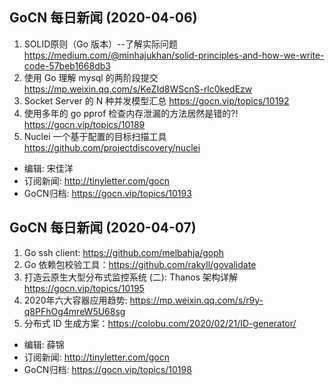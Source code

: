 ## GoCN 每日新闻 (2020-04-06)

1. SOLID原则（Go 版本）--了解实际问题 https://medium.com/@minhajukhan/solid-principles-and-how-we-write-code-57beb1668db3
2. 使用 Go 理解 mysql 的两阶段提交 https://mp.weixin.qq.com/s/KeZId8WScnS-rlc0kedEzw
3. Socket Server 的 N 种并发模型汇总 https://gocn.vip/topics/10192
4. 使用多年的 go pprof 检查内存泄漏的方法居然是错的?! https://gocn.vip/topics/10189
5. Nuclei 一个基于配置的目标扫描工具 https://github.com/projectdiscovery/nuclei

- 编辑: 宋佳洋
- 订阅新闻: http://tinyletter.com/gocn
- GoCN归档: https://gocn.vip/topics/10193

## GoCN 每日新闻 (2020-04-07)

1. Go ssh client: https://github.com/melbahja/goph 
2. Go 依赖包校验工具：https://github.com/rakyll/govalidate 
3. 打造云原生大型分布式监控系统 (二): Thanos 架构详解 https://gocn.vip/topics/10195
4. 2020年六大容器应用趋势: https://mp.weixin.qq.com/s/r9y-q8PFhOg4mreW5U68sg 
5. 分布式 ID 生成方案：https://colobu.com/2020/02/21/ID-generator/

- 编辑: 薛锦
- 订阅新闻: http://tinyletter.com/gocn
- GoCN归档: https://gocn.vip/topics/10198
